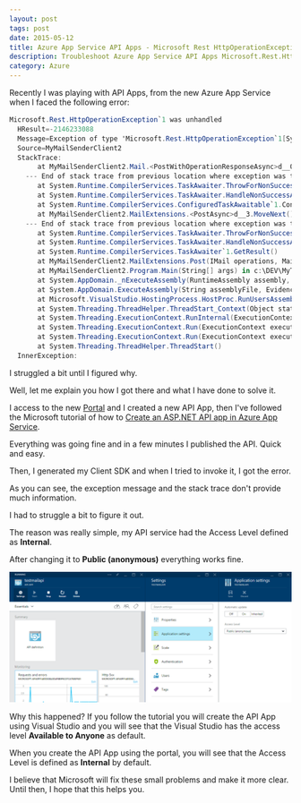 ```yaml
---
layout: post
tags: post
date: 2015-05-12
title: Azure App Service API Apps - Microsoft Rest HttpOperationException
description: Troubleshoot Azure App Service API Apps Microsoft.Rest.HttpOperationException errors with debugging techniques and solutions.
category: Azure
---
```


Recently I was playing with API Apps, from the new Azure App Service when I faced the following error:

```csharp
Microsoft.Rest.HttpOperationException`1 was unhandled
  HResult=-2146233088
  Message=Exception of type 'Microsoft.Rest.HttpOperationException`1[System.Object]' was thrown.
  Source=MyMailSenderClient2
  StackTrace:
       at MyMailSenderClient2.Mail.<PostWithOperationResponseAsync>d__0.MoveNext() in c:\DEV\MyTestApi\MyMailSenderClient2\TestMailApi\Mail.cs:line 129
    --- End of stack trace from previous location where exception was thrown ---
       at System.Runtime.CompilerServices.TaskAwaiter.ThrowForNonSuccess(Task task)
       at System.Runtime.CompilerServices.TaskAwaiter.HandleNonSuccessAndDebuggerNotification(Task task)
       at System.Runtime.CompilerServices.ConfiguredTaskAwaitable`1.ConfiguredTaskAwaiter.GetResult()
       at MyMailSenderClient2.MailExtensions.<PostAsync>d__3.MoveNext() in c:\DEV\MyTestApi\MyMailSenderClient2\TestMailApi\MailExtensions.cs:line 42
    --- End of stack trace from previous location where exception was thrown ---
       at System.Runtime.CompilerServices.TaskAwaiter.ThrowForNonSuccess(Task task)
       at System.Runtime.CompilerServices.TaskAwaiter.HandleNonSuccessAndDebuggerNotification(Task task)
       at System.Runtime.CompilerServices.TaskAwaiter`1.GetResult()
       at MyMailSenderClient2.MailExtensions.Post(IMail operations, MailModel data) in c:\DEV\MyTestApi\MyMailSenderClient2\TestMailApi\MailExtensions.cs:line 24
       at MyMailSenderClient2.Program.Main(String[] args) in c:\DEV\MyTestApi\MyMailSenderClient2\Program.cs:line 16
       at System.AppDomain._nExecuteAssembly(RuntimeAssembly assembly, String[] args)
       at System.AppDomain.ExecuteAssembly(String assemblyFile, Evidence assemblySecurity, String[] args)
       at Microsoft.VisualStudio.HostingProcess.HostProc.RunUsersAssembly()
       at System.Threading.ThreadHelper.ThreadStart_Context(Object state)
       at System.Threading.ExecutionContext.RunInternal(ExecutionContext executionContext, ContextCallback callback, Object state, Boolean preserveSyncCtx)
       at System.Threading.ExecutionContext.Run(ExecutionContext executionContext, ContextCallback callback, Object state, Boolean preserveSyncCtx)
       at System.Threading.ExecutionContext.Run(ExecutionContext executionContext, ContextCallback callback, Object state)
       at System.Threading.ThreadHelper.ThreadStart()
  InnerException:
```

I struggled a bit until I figured why.

Well, let me explain you how I got there and what I have done to solve it.

I access to the new [Portal](http://portal.azure.com) and I created a new API App, then I've followed the Microsoft tutorial of how to [Create an ASP.NET API app in Azure App Service](https://web.archive.org/web/20151001111834/https://azure.microsoft.com/en-us/documentation/articles/app-service-dotnet-create-api-app/).

Everything was going fine and in a few minutes I published the API. Quick and easy.

Then, I generated my Client SDK and when I tried to invoke it, I got the error.

As you can see, the exception message and the stack trace don't provide much information.

I had to struggle a bit to figure it out.

The reason was really simple, my API service had the Access Level defined as **Internal**.

After changing it to **Public (anonymous)** everything works fine.

![Azure API App - Access Level](/images/azure-app-service-api-apps-microsoft-rest-httpoperationexception-access-level.png)

Why this happened? If you follow the tutorial you will create the API App using Visual Studio and you will see that the Visual Studio has the access level **Available to Anyone** as default.

When you create the API App using the portal, you will see that the Access Level is defined as **Internal** by default.

I believe that Microsoft will fix these small problems and make it more clear.
Until then, I hope that this helps you.
